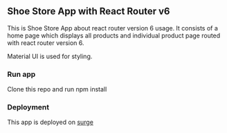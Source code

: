 ## Shoe Store App with React Router v6

This is Shoe Store App about react router version 6 usage. It consists of a home page which displays all products and individual product page routed with react router version 6.

Material UI is used for styling.

### Run app

Clone this repo and run npm install

### Deployment

This app is deployed on [surge](https://jaded-frame.surge.sh)
